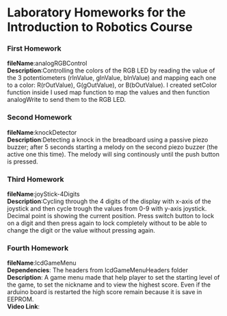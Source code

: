 # Laboratory Homeworks for the Introduction to Robotics Course

### First Homework 
**fileName**:analogRGBControl   
**Description**:Controlling the colors of the RGB LED by reading the value of the 3 potentiometers (rInValue, gInValue, bInValue) and mapping each one to a color: R(rOutValue), G(gOutValue), or B(bOutValue). I created setColor function inside I used map function to map the values and then function analogWrite to send them to the RGB LED.

### Second Homework 
**fileName**:knockDetector   
**Description**:Detecting a knock in the breadboard using a passive piezo buzzer; after 5 seconds starting a melody on the second piezo buzzer (the active one this time). The melody will sing continously until the push button is pressed.

### Third Homework   
**fileName**:joyStick-4Digits <br/>
**Description**:Cycling through the 4 digits of the display with x-axis of the joystick and then cycle trough the values from 0-9 with y-axis joystick. Decimal point is showing the current position. Press switch button to lock on a digit and then press again to lock completely without to be able to change the digit or the value without pressing again.

### Fourth Homework   
**fileName**:lcdGameMenu <br/>
**Dependencies**: The headers from lcdGameMenuHeaders folder <br/>
**Description**: A game menu made that help player to set the starting level of the game, to set the nickname and to view the highest score. Even if the arduino board is restarted the high score remain because it is save in EEPROM.<br/>
**Video Link**: 
